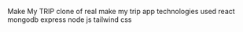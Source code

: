 Make My TRIP
clone of real make my trip app
technologies used
react
mongodb
express
node js
tailwind css

